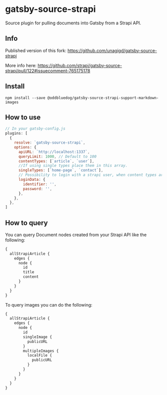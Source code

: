 # gatsby-source-strapi

Source plugin for pulling documents into Gatsby from a Strapi API.

## Info

Published version of this fork: https://github.com/unagigd/gatsby-source-strapi

More info here: https://github.com/strapi/gatsby-source-strapi/pull/122#issuecomment-765175178

## Install

`npm install --save @oddbluedog/gatsby-source-strapi-support-markdown-images`

## How to use

```javascript
// In your gatsby-config.js
plugins: [
  {
    resolve: `gatsby-source-strapi`,
    options: {
      apiURL: `http://localhost:1337`,
      queryLimit: 1000, // Default to 100
      contentTypes: [`article`, `user`],
      //If using single types place them in this array.
      singleTypes: [`home-page`, `contact`],
      // Possibility to login with a strapi user, when content types are not publically available (optional).
      loginData: {
        identifier: '',
        password: '',
      },
    },
  },
]
```

## How to query

You can query Document nodes created from your Strapi API like the following:

```graphql
{
  allStrapiArticle {
    edges {
      node {
        id
        title
        content
      }
    }
  }
}
```

To query images you can do the following:

```graphql
{
  allStrapiArticle {
    edges {
      node {
        id
        singleImage {
          publicURL
        }
        multipleImages {
          localFile {
            publicURL
          }
        }
      }
    }
  }
}
```
